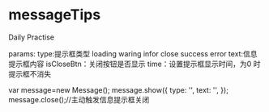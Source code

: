# messageTips
Daily Practise

params: type:提示框类型 loading  waring  infor  close   success   error
        text:信息提示框内容
        isCloseBtn：关闭按钮是否显示
        time：设置提示框显示时间，为0 时提示框不消失

var message=new Message();
    message.show({
       type: '',
       text: '',
    });
    message.close();//主动触发信息提示框关闭
